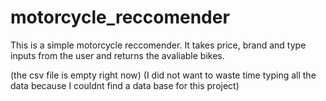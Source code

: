 # motorcycle_reccomender

This is a simple motorcycle reccomender. It takes price, brand and type inputs from the user and returns the avaliable bikes.

(the csv file is empty right now)
(I did not want to waste time typing all the data because I couldnt find a data base for this project)

